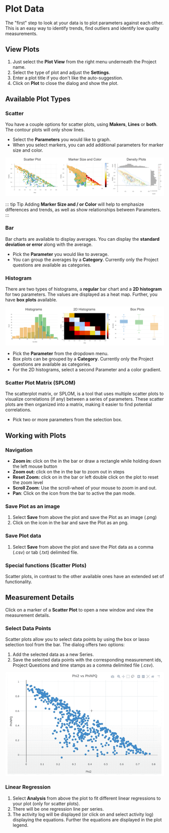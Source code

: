 # Plot Data

The "first" step to look at your data is to plot parameters against each other. This is an easy way to identify trends, find outliers and identify low quality measurements.

## View Plots

1. Just select the **<i class="fa fa-area-chart"></i> Plot View** from the right menu underneath the Project name.
2. Select the type of plot and adjust the **Settings**.
3. Enter a plot title if you don't like the auto-suggestion.
4. Click on **Plot** to close the dialog and show the plot.

## Available Plot Types

### Scatter

You have a couple options for scatter plots, using **Makers**, **Lines** or **both**. The contour plots will only show lines.

+ Select the **Parameters** you would like to graph.
+ When you select markers, you can add additional parameters for marker size and color.

![Available Scatter Plots](./images/plot-data-scatter.png)

::: tip Tip
Adding **Marker Size and / or Color** will help to emphasize differences and trends, as well as show relationships between Parameters.
:::

### Bar

Bar charts are available to display averages. You can display the **standard deviation or error** along with the average.

+ Pick the **Parameter** you would like to average.
+ You can group the averages by a **Category**. Currently only the Project questions are available as categories.

### Histogram

There are two types of histograms, a **regular** bar chart and a **2D histogram** for two parameters. The values are displayed as a heat map. Further, you have **box plots** available.

![Available Histogram Plots](./images/plot-data-histograms.png)

+ Pick the **Parameter** from the dropdown menu.
+ Box plots can be grouped by a **Category**. Currently only the Project questions are available as categories.
+ For the 2D histograms, select a second Parameter and a color gradient.

### Scatter Plot Matrix (SPLOM) <Badge text="beta" type="warn"/>

The scatterplot matrix, or SPLOM, is a tool that uses multiple scatter plots to visualize correlations (if any) between a series of parameters. These scatter plots are then organized into a matrix, making it easier to find potential correlations.

+ Pick two or more parameters from the selection box.

## Working with Plots

### Navigation

- **Zoom in:** click on the <i class="fa fa-plus-square"></i> in the bar or draw a rectangle while holding down the left mouse button
- **Zoom out:** click on the <i class="fa fa-minus-square"></i> in the bar to zoom out in steps
- **Reset Zoom:** click on <i class="fa fa-arrows-alt"></i> in the bar or left double click on the plot to reset the zoom level
- **Scroll Zoom**: Use the scroll-wheel of your mouse to zoom in and out.
- **Pan**: Click on the <i class="fa fa-arrows"></i> icon from the bar to active the pan mode.

### Save Plot as an image

1. Select **Save** from above the plot and save the Plot as an image (.png)
2. Click on the <i class="fa fa-camera"></i> icon in the bar and save the Plot as an png.

### Save Plot data

1. Select **Save** from above the plot and save the Plot data as a comma (.csv) or tab (.txt) delimited file.

### Special functions (Scatter Plots)

Scatter plots, in contrast to the other available ones have an extended set of functionality.

## Measurement Details

Click on a marker of a **Scatter Plot** to open a new window and view the measurement details.

### Select Data Points

Scatter plots allow you to select data points by using the box or lasso selection tool from the bar. The dialog offers two options:

1. Add the selected data as a new Series.
2. Save the selected data points with the corresponding measurement ids, Project Questions and time stamps as a comma delimited file (.csv).

![Select data points from scatter plots](./images/plot-data-selection.gif)

### Linear Regression

1. Select **Analysis** from above the plot to fit different linear regressions to your plot (only for scatter plots).
2. There will be one regression line per series.
3. The activity log will be displayed (or click on <i class="fa fa-bars"></i> and select activity log) displaying the equations. Further the equations are displayed in the plot legend.
